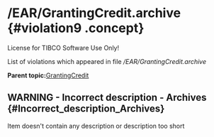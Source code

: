 # /EAR/GrantingCredit.archive {#violation9 .concept}

License for TIBCO Software Use Only!

List of violations which appeared in file */EAR/GrantingCredit.archive*

**Parent topic:**[GrantingCredit](../../../qa/projects/GrantingCredit.md)

## WARNING - Incorrect description - Archives {#Incorrect_description_Archives}

Item doesn't contain any description or description too short

